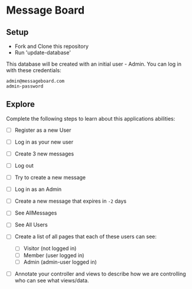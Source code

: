 # Message Board

## Setup
* Fork and Clone this repository
* Run 'update-database' 

This database will be created with an initial user - Admin.  You can log in with these credentials:
```
admin@messageboard.com
admin-password
```

## Explore
Complete the following steps to learn about this applications abilities:

- [ ] Register as a new User  
- [ ] Log in as your new user  
- [ ] Create 3 new messages  
- [ ] Log out  
- [ ] Try to create a new message  
- [ ] Log in as an Admin  
- [ ] Create a new message that expires in `-2` days  
- [ ] See AllMessages  
- [ ] See All Users  

- [ ] Create a list of all pages that each of these users can see:  
	- [ ] Visitor (not logged in)  
	- [ ] Member (user logged in)  
	- [ ] Admin (admin-user logged in)  

- [ ] Annotate your controller and views to describe how we are controlling who can see what views/data.